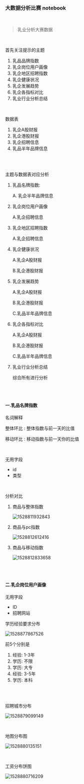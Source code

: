 ### 大数据分析比赛 notebook

<br>

> 乳业分析大赛数据

<br>

首先关注提示的主题

1. 乳品品牌指数
2. 乳企岗位用户画像
3. 乳企地区招聘指数
4. 乳企健康状况
5. 乳企发展趋势
6. 乳企各指标对比
7. 乳业行业分析总结

<br>

数据表

1. 乳企A股财报
2. 乳企港股财报
3. 乳企招聘信息
4. 乳品半年品牌信息

<br>

<br>

主题与数据表对应分析

1. 乳品名牌指数:

   A. 乳企半年品牌信息

2. 乳企岗位用户画像

   A.乳企招聘信息

3. 乳企地区招聘指数

   A.乳企招聘信息

4. 乳企健康状况

   A.乳企A股财报

   B.乳企港股财报

5. 乳企发展趋势

   A.乳企A股财报

   B.乳企港股财报

   C.乳品半年品牌信息

6. 乳企各指标对比

   A.乳企A股财报

   B.乳企港股财报

   C.乳品半年品牌信息

7. 乳业行业分析总结

   综合所有进行分析

<br>

<br>

####  一.乳品名牌指数

名词解释

整体环比  :  整体指数与前一天的比值

移动环比  :  移动指数与前一天你的比值

<br>

无用字段

- id
- 类型

<br>

分析对比

1. 商品与整体指数

   ![1528811932843](images\1528811932843.png)<br>

2. 商品与pc指数

   ![1528812612416](images\1528812612416.png)<br>

3. 商品与移动指数

   ![1528812833658](images\1528812833658.png)<br>

<br>

<br>

#### 二.乳企岗位用户画像

无用字段

- ID
- 招聘网站







学历经验要求分布

![1528877867526](images\1528877867526.png)

前5个分别是

1. 经验: 1-3年
2. 学历: 不限
3. 学历: 大专
4. 经验: 3-5年
5. 学历: 本科

<br>

<br>

招聘城市分布

![1528879099149](images\1528879099149.png)

<br>

地图分布图

![1528880135151](images\1528880135151.png)



<br>

工资分布饼图

![1528880716209](images\1528880716209.png)